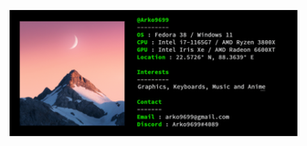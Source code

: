 ![profile](https://github.com/Arko9699/Arko9699/blob/main/githubprof.png?raw=true)

<!---
Arko9699/Arko9699 is a ✨ special ✨ repository because its `README.md` (this file) appears on your GitHub profile.
You can click the Preview link to take a look at your changes.
--->
